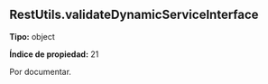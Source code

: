 ## RestUtils.validateDynamicServiceInterface

**Tipo:** object

**Índice de propiedad:** 21

Por documentar.



